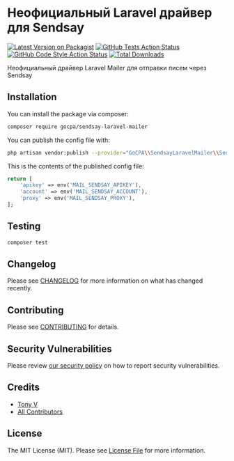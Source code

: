 # Неофициальный Laravel драйвер для Sendsay

[![Latest Version on Packagist](https://img.shields.io/packagist/v/gocpa/sendsay-laravel-mailer.svg?style=flat-square)](https://packagist.org/packages/gocpa/sendsay-laravel-mailer)
[![GitHub Tests Action Status](https://img.shields.io/github/actions/workflow/status/gocpa/sendsay-laravel-mailer/run-tests.yml?branch=main&label=tests&style=flat-square)](https://github.com/gocpa/sendsay-laravel-mailer/actions?query=workflow%3Arun-tests+branch%3Amain)
[![GitHub Code Style Action Status](https://img.shields.io/github/actions/workflow/status/gocpa/sendsay-laravel-mailer/fix-php-code-style-issues.yml?branch=main&label=code%20style&style=flat-square)](https://github.com/gocpa/sendsay-laravel-mailer/actions?query=workflow%3A"Fix+PHP+code+style+issues"+branch%3Amain)
[![Total Downloads](https://img.shields.io/packagist/dt/gocpa/sendsay-laravel-mailer.svg?style=flat-square)](https://packagist.org/packages/gocpa/sendsay-laravel-mailer)

Неофициальный драйвер Laravel Mailer для отправки писем через Sendsay

## Installation

You can install the package via composer:

```bash
composer require gocpa/sendsay-laravel-mailer
```

You can publish the config file with:

```bash
php artisan vendor:publish --provider="GoCPA\\SendsayLaravelMailer\\SendsayMailerServiceProvider"
```

This is the contents of the published config file:

```php
return [
    'apikey' => env('MAIL_SENDSAY_APIKEY'),
    'account' => env('MAIL_SENDSAY_ACCOUNT'),
    'proxy' => env('MAIL_SENDSAY_PROXY'),
];
```

## Testing

```bash
composer test
```

## Changelog

Please see [CHANGELOG](CHANGELOG.md) for more information on what has changed recently.

## Contributing

Please see [CONTRIBUTING](CONTRIBUTING.md) for details.

## Security Vulnerabilities

Please review [our security policy](../../security/policy) on how to report security vulnerabilities.

## Credits

- [Tony V](https://github.com/vaninanton)
- [All Contributors](../../contributors)

## License

The MIT License (MIT). Please see [License File](LICENSE.md) for more information.

